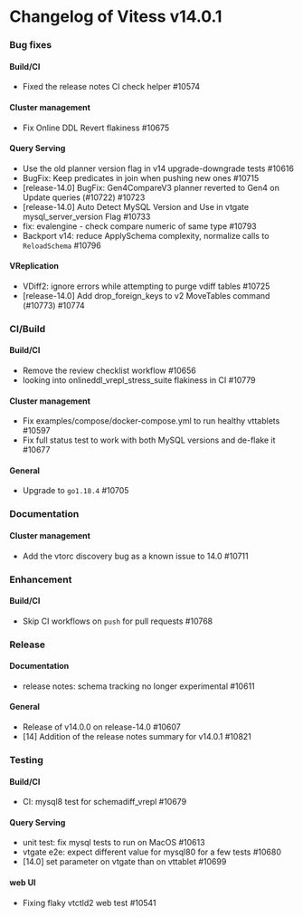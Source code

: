 # Changelog of Vitess v14.0.1

### Bug fixes 
#### Build/CI
 * Fixed the release notes CI check helper #10574 
#### Cluster management
 * Fix Online DDL Revert flakiness #10675 
#### Query Serving
 * Use the old planner version flag in v14 upgrade-downgrade tests #10616
 * BugFix: Keep predicates in join when pushing new ones #10715
 * [release-14.0] BugFix: Gen4CompareV3 planner reverted to Gen4 on Update queries (#10722) #10723
 * [release-14.0] Auto Detect MySQL Version and Use in vtgate mysql_server_version Flag #10733
 * fix: evalengine - check compare numeric of same type #10793
 * Backport v14: reduce ApplySchema complexity, normalize calls to `ReloadSchema` #10796 
#### VReplication
 * VDiff2: ignore errors while attempting to purge vdiff tables  #10725
 * [release-14.0] Add drop_foreign_keys to v2 MoveTables command (#10773) #10774
### CI/Build 
#### Build/CI
 * Remove the review checklist workflow #10656
 * looking into onlineddl_vrepl_stress_suite flakiness in CI #10779 
#### Cluster management
 * Fix examples/compose/docker-compose.yml to run healthy vttablets #10597
 * Fix full status test to work with both MySQL versions and de-flake it #10677 
#### General
 * Upgrade to `go1.18.4` #10705
### Documentation 
#### Cluster management
 * Add the vtorc discovery bug as a known issue to 14.0 #10711
### Enhancement 
#### Build/CI
 * Skip CI workflows on `push` for pull requests #10768
### Release 
#### Documentation
 * release notes: schema tracking no longer experimental #10611 
#### General
 * Release of v14.0.0 on release-14.0 #10607
 * [14] Addition of the release notes summary for v14.0.1 #10821
### Testing 
#### Build/CI
 * CI: mysql8 test for schemadiff_vrepl #10679 
#### Query Serving
 * unit test: fix mysql tests to run on MacOS #10613
 * vtgate e2e: expect different value for mysql80 for a few tests #10680
 * [14.0] set parameter on vtgate than on vttablet #10699 
#### web UI
 * Fixing flaky vtctld2 web test #10541

